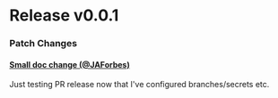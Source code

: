 
# Release v0.0.1

### Patch Changes

#### [Small doc change (@JAForbes)](https://github.com/JAForbes/S/pull/4)

Just testing PR release now that I've configured branches/secrets etc.

